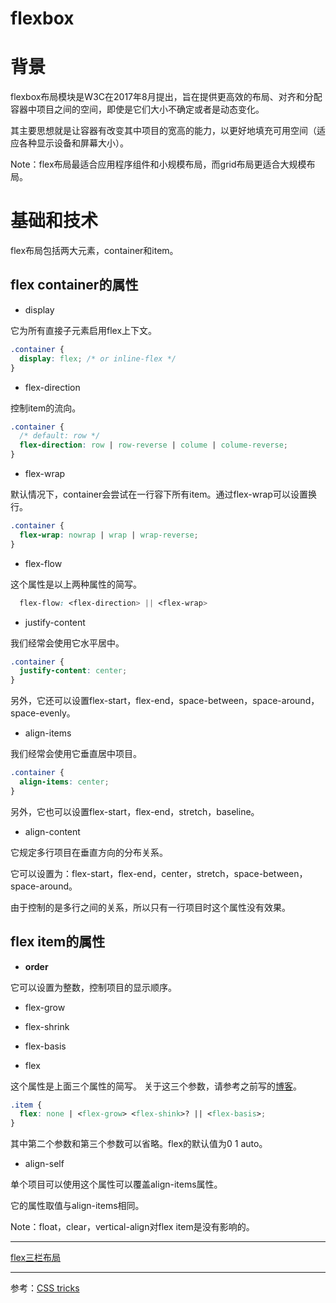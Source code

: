 # flexbox

# 背景
flexbox布局模块是W3C在2017年8月提出，旨在提供更高效的布局、对齐和分配容器中项目之间的空间，即使是它们大小不确定或者是动态变化。

其主要思想就是让容器有改变其中项目的宽高的能力，以更好地填充可用空间（适应各种显示设备和屏幕大小）。

Note：flex布局最适合应用程序组件和小规模布局，而grid布局更适合大规模布局。

# 基础和技术
flex布局包括两大元素，container和item。

## flex container的属性

- display

它为所有直接子元素启用flex上下文。

```css
.container {
  display: flex; /* or inline-flex */
}
```

- flex-direction

控制item的流向。

```css
.container {
  /* default: row */
  flex-direction: row | row-reverse | colume | colume-reverse;
}
```

- flex-wrap

默认情况下，container会尝试在一行容下所有item。通过flex-wrap可以设置换行。

```css
.container {
  flex-wrap: nowrap | wrap | wrap-reverse;
}
```

- flex-flow

这个属性是以上两种属性的简写。

```css
  flex-flow: <flex-direction> || <flex-wrap>
```

- justify-content

我们经常会使用它水平居中。

```css
.container {
  justify-content: center;
}
```

另外，它还可以设置flex-start，flex-end，space-between，space-around，space-evenly。

- align-items

我们经常会使用它垂直居中项目。

```css
.container {
  align-items: center;
}
```
另外，它也可以设置flex-start，flex-end，stretch，baseline。

- align-content

它规定多行项目在垂直方向的分布关系。

它可以设置为：flex-start，flex-end，center，stretch，space-between，space-around。

由于控制的是多行之间的关系，所以只有一行项目时这个属性没有效果。


## flex item的属性
- **order**

它可以设置为整数，控制项目的显示顺序。

- flex-grow 
- flex-shrink
- flex-basis

- flex

这个属性是上面三个属性的简写。
关于这三个参数，请参考之前写的[博客](https://shijiatongxue.github.io/blog/2019/8/netease.html)。

```css
.item {
  flex: none | <flex-grow> <flex-shink>? || <flex-basis>;
}
```
其中第二个参数和第三个参数可以省略。flex的默认值为0 1 auto。

- align-self

单个项目可以使用这个属性可以覆盖align-items属性。

它的属性取值与align-items相同。

Note：float，clear，vertical-align对flex item是没有影响的。

---

[flex三栏布局](https://shijiatongxue.github.io/demo/box/flexbox.html)

---

参考：[CSS tricks](https://css-tricks.com/snippets/css/a-guide-to-flexbox/)